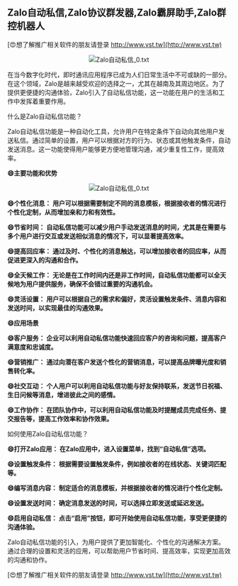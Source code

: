 ## **Zalo自动私信,Zalo协议群发器,Zalo霸屏助手,Zalo群控机器人**

[😍想了解推广相关软件的朋友请登录 http://www.vst.tw](http://www.vst.tw)

 <center><img src="https://vst.tw/MP4/tuiguang/png/1.png" alt="Zalo自动私信_0.txt"></center>

在当今数字化时代，即时通讯应用程序已成为人们日常生活中不可或缺的一部分。在这个领域，Zalo是越来越受欢迎的选择之一，尤其在越南及其周边地区。为了提供更便捷的沟通体验，Zalo引入了自动私信功能，这一功能在用户的生活和工作中发挥着重要作用。

什么是Zalo自动私信功能？

Zalo自动私信功能是一种自动化工具，允许用户在特定条件下自动向其他用户发送私信。通过简单的设置，用户可以根据对方的行为、状态或其他触发条件，自动发送消息。这一功能使得用户能够更方便地管理沟通，减少重复性工作，提高效率。

**😄主要功能和优势**

 <center><img src="https://vst.tw/MP4/tuiguang/png/2.png" alt="Zalo自动私信_0.txt"></center>

**😄个性化消息： 用户可以根据需要制定不同的消息模板，根据接收者的情况进行个性化定制，从而增加亲和力和有效性。**

**😄节省时间： 自动私信功能可以减少用户手动发送消息的时间，尤其是在需要与多个用户进行交互或发送相似消息的情况下，可以显著提高效率。**

**😄提高回应率： 通过及时、个性化的消息触达，可以增加接收者的回应率，从而促进更深入的沟通和合作。**

**😄全天候工作： 无论是在工作时间内还是非工作时间，自动私信功能都可以全天候地为用户提供服务，确保不会错过重要的沟通机会。**

**😄灵活设置： 用户可以根据自己的需求和偏好，灵活设置触发条件、消息内容和发送时间，以实现最佳的沟通效果。**

**😄应用场景**

**😄客户服务： 企业可以利用自动私信功能快速回应客户的咨询和问题，提高客户满意度和忠诚度。**

**😄营销推广： 通过向潜在客户发送个性化的营销消息，可以提高品牌曝光度和销售转化率。**

**😄社交互动： 个人用户可以利用自动私信功能与好友保持联系，发送节日祝福、生日问候等消息，增进彼此之间的感情。**

**😄工作协作： 在团队协作中，可以利用自动私信功能及时提醒成员完成任务、提交报告等，提高工作效率和协作效果。**

如何使用Zalo自动私信功能？

**😄打开Zalo应用： 在Zalo应用中，进入设置菜单，找到“自动私信”选项。**

**😄设置触发条件： 根据需要设置触发条件，例如接收者的在线状态、关键词匹配等。**

**😄编写消息内容： 制定适合的消息模板，并根据接收者的情况进行个性化定制。**

**😄设置发送时间： 确定消息发送的时间，可以选择立即发送或延迟发送。**

**😄启用自动私信： 点击“启用”按钮，即可开始使用自动私信功能，享受更便捷的沟通体验。**

Zalo自动私信功能的引入，为用户提供了更加智能化、个性化的沟通解决方案。通过合理的设置和灵活的应用，可以帮助用户节省时间、提高效率，实现更加高效的沟通和协作。

[😍想了解推广相关软件的朋友请登录 http://www.vst.tw](http://www.vst.tw)



